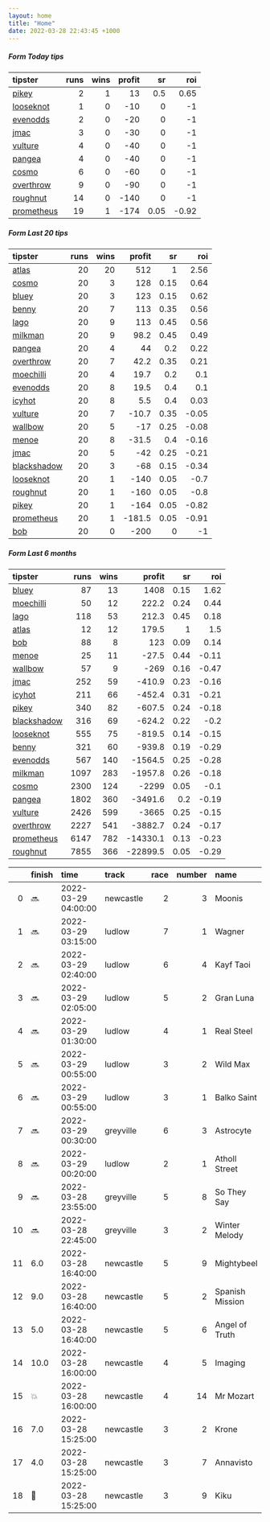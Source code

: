 ```yaml
---   
layout: home  
title: "Home"   
date: 2022-03-28 22:43:45 +1000  
---   
```



##### Form Today tips   

| tipster                                                       |   runs |   wins |   profit |   sr |   roi |
|:--------------------------------------------------------------|-------:|-------:|---------:|-----:|------:|
| [pikey](https://mrwayneo.github.io/tips/pikey.html)           |      2 |      1 |       13 | 0.5  |  0.65 |
| [looseknot](https://mrwayneo.github.io/tips/looseknot.html)   |      1 |      0 |      -10 | 0    | -1    |
| [evenodds](https://mrwayneo.github.io/tips/evenodds.html)     |      2 |      0 |      -20 | 0    | -1    |
| [jmac](https://mrwayneo.github.io/tips/jmac.html)             |      3 |      0 |      -30 | 0    | -1    |
| [vulture](https://mrwayneo.github.io/tips/vulture.html)       |      4 |      0 |      -40 | 0    | -1    |
| [pangea](https://mrwayneo.github.io/tips/pangea.html)         |      4 |      0 |      -40 | 0    | -1    |
| [cosmo](https://mrwayneo.github.io/tips/cosmo.html)           |      6 |      0 |      -60 | 0    | -1    |
| [overthrow](https://mrwayneo.github.io/tips/overthrow.html)   |      9 |      0 |      -90 | 0    | -1    |
| [roughnut](https://mrwayneo.github.io/tips/roughnut.html)     |     14 |      0 |     -140 | 0    | -1    |
| [prometheus](https://mrwayneo.github.io/tips/prometheus.html) |     19 |      1 |     -174 | 0.05 | -0.92 |

##### Form Last 20 tips   

| tipster                                                         |   runs |   wins |   profit |   sr |   roi |
|:----------------------------------------------------------------|-------:|-------:|---------:|-----:|------:|
| [atlas](https://mrwayneo.github.io/tips/atlas.html)             |     20 |     20 |    512   | 1    |  2.56 |
| [cosmo](https://mrwayneo.github.io/tips/cosmo.html)             |     20 |      3 |    128   | 0.15 |  0.64 |
| [bluey](https://mrwayneo.github.io/tips/bluey.html)             |     20 |      3 |    123   | 0.15 |  0.62 |
| [benny](https://mrwayneo.github.io/tips/benny.html)             |     20 |      7 |    113   | 0.35 |  0.56 |
| [lago](https://mrwayneo.github.io/tips/lago.html)               |     20 |      9 |    113   | 0.45 |  0.56 |
| [milkman](https://mrwayneo.github.io/tips/milkman.html)         |     20 |      9 |     98.2 | 0.45 |  0.49 |
| [pangea](https://mrwayneo.github.io/tips/pangea.html)           |     20 |      4 |     44   | 0.2  |  0.22 |
| [overthrow](https://mrwayneo.github.io/tips/overthrow.html)     |     20 |      7 |     42.2 | 0.35 |  0.21 |
| [moechilli](https://mrwayneo.github.io/tips/moechilli.html)     |     20 |      4 |     19.7 | 0.2  |  0.1  |
| [evenodds](https://mrwayneo.github.io/tips/evenodds.html)       |     20 |      8 |     19.5 | 0.4  |  0.1  |
| [icyhot](https://mrwayneo.github.io/tips/icyhot.html)           |     20 |      8 |      5.5 | 0.4  |  0.03 |
| [vulture](https://mrwayneo.github.io/tips/vulture.html)         |     20 |      7 |    -10.7 | 0.35 | -0.05 |
| [wallbow](https://mrwayneo.github.io/tips/wallbow.html)         |     20 |      5 |    -17   | 0.25 | -0.08 |
| [menoe](https://mrwayneo.github.io/tips/menoe.html)             |     20 |      8 |    -31.5 | 0.4  | -0.16 |
| [jmac](https://mrwayneo.github.io/tips/jmac.html)               |     20 |      5 |    -42   | 0.25 | -0.21 |
| [blackshadow](https://mrwayneo.github.io/tips/blackshadow.html) |     20 |      3 |    -68   | 0.15 | -0.34 |
| [looseknot](https://mrwayneo.github.io/tips/looseknot.html)     |     20 |      1 |   -140   | 0.05 | -0.7  |
| [roughnut](https://mrwayneo.github.io/tips/roughnut.html)       |     20 |      1 |   -160   | 0.05 | -0.8  |
| [pikey](https://mrwayneo.github.io/tips/pikey.html)             |     20 |      1 |   -164   | 0.05 | -0.82 |
| [prometheus](https://mrwayneo.github.io/tips/prometheus.html)   |     20 |      1 |   -181.5 | 0.05 | -0.91 |
| [bob](https://mrwayneo.github.io/tips/bob.html)                 |     20 |      0 |   -200   | 0    | -1    |

##### Form Last 6 months   

| tipster                                                         |   runs |   wins |   profit |   sr |   roi |
|:----------------------------------------------------------------|-------:|-------:|---------:|-----:|------:|
| [bluey](https://mrwayneo.github.io/tips/bluey.html)             |     87 |     13 |   1408   | 0.15 |  1.62 |
| [moechilli](https://mrwayneo.github.io/tips/moechilli.html)     |     50 |     12 |    222.2 | 0.24 |  0.44 |
| [lago](https://mrwayneo.github.io/tips/lago.html)               |    118 |     53 |    212.3 | 0.45 |  0.18 |
| [atlas](https://mrwayneo.github.io/tips/atlas.html)             |     12 |     12 |    179.5 | 1    |  1.5  |
| [bob](https://mrwayneo.github.io/tips/bob.html)                 |     88 |      8 |    123   | 0.09 |  0.14 |
| [menoe](https://mrwayneo.github.io/tips/menoe.html)             |     25 |     11 |    -27.5 | 0.44 | -0.11 |
| [wallbow](https://mrwayneo.github.io/tips/wallbow.html)         |     57 |      9 |   -269   | 0.16 | -0.47 |
| [jmac](https://mrwayneo.github.io/tips/jmac.html)               |    252 |     59 |   -410.9 | 0.23 | -0.16 |
| [icyhot](https://mrwayneo.github.io/tips/icyhot.html)           |    211 |     66 |   -452.4 | 0.31 | -0.21 |
| [pikey](https://mrwayneo.github.io/tips/pikey.html)             |    340 |     82 |   -607.5 | 0.24 | -0.18 |
| [blackshadow](https://mrwayneo.github.io/tips/blackshadow.html) |    316 |     69 |   -624.2 | 0.22 | -0.2  |
| [looseknot](https://mrwayneo.github.io/tips/looseknot.html)     |    555 |     75 |   -819.5 | 0.14 | -0.15 |
| [benny](https://mrwayneo.github.io/tips/benny.html)             |    321 |     60 |   -939.8 | 0.19 | -0.29 |
| [evenodds](https://mrwayneo.github.io/tips/evenodds.html)       |    567 |    140 |  -1564.5 | 0.25 | -0.28 |
| [milkman](https://mrwayneo.github.io/tips/milkman.html)         |   1097 |    283 |  -1957.8 | 0.26 | -0.18 |
| [cosmo](https://mrwayneo.github.io/tips/cosmo.html)             |   2300 |    124 |  -2299   | 0.05 | -0.1  |
| [pangea](https://mrwayneo.github.io/tips/pangea.html)           |   1802 |    360 |  -3491.6 | 0.2  | -0.19 |
| [vulture](https://mrwayneo.github.io/tips/vulture.html)         |   2426 |    599 |  -3665   | 0.25 | -0.15 |
| [overthrow](https://mrwayneo.github.io/tips/overthrow.html)     |   2227 |    541 |  -3882.7 | 0.24 | -0.17 |
| [prometheus](https://mrwayneo.github.io/tips/prometheus.html)   |   6147 |    782 | -14330.1 | 0.13 | -0.23 |
| [roughnut](https://mrwayneo.github.io/tips/roughnut.html)       |   7855 |    366 | -22899.5 | 0.05 | -0.29 |

|    | finish            | time                | track     |   race |   number | name            |   odds | tipster             |
|---:|:------------------|:--------------------|:----------|-------:|---------:|:----------------|-------:|:--------------------|
|  0 | :soon:            | 2022-03-29 04:00:00 | newcastle |      2 |        3 | Moonis          |   4.2  | overthrow,looseknot |
|  1 | :soon:            | 2022-03-29 03:15:00 | ludlow    |      7 |        1 | Wagner          |   1.75 | overthrow           |
|  2 | :soon:            | 2022-03-29 02:40:00 | ludlow    |      6 |        4 | Kayf Taoi       |   2.15 | overthrow           |
|  3 | :soon:            | 2022-03-29 02:05:00 | ludlow    |      5 |        2 | Gran Luna       |   2.1  | evenodds,overthrow  |
|  4 | :soon:            | 2022-03-29 01:30:00 | ludlow    |      4 |        1 | Real Steel      |   8    | overthrow           |
|  5 | :soon:            | 2022-03-29 00:55:00 | ludlow    |      3 |        2 | Wild Max        |   4.2  | overthrow           |
|  6 | :soon:            | 2022-03-29 00:55:00 | ludlow    |      3 |        1 | Balko Saint     |   5    | overthrow           |
|  7 | :soon:            | 2022-03-29 00:30:00 | greyville |      6 |        3 | Astrocyte       |   0    | vulture             |
|  8 | :soon:            | 2022-03-29 00:20:00 | ludlow    |      2 |        1 | Atholl Street   |   3.4  | evenodds,overthrow  |
|  9 | :soon:            | 2022-03-28 23:55:00 | greyville |      5 |        8 | So They Say     |   0    | vulture             |
| 10 | :soon:            | 2022-03-28 22:45:00 | greyville |      3 |        2 | Winter Melody   |   0    | overthrow           |
| 11 | 6.0               | 2022-03-28 16:40:00 | newcastle |      5 |        9 | Mightybeel      |  21    | pangea              |
| 12 | 9.0               | 2022-03-28 16:40:00 | newcastle |      5 |        2 | Spanish Mission |   4.8  | pangea,jmac         |
| 13 | 5.0               | 2022-03-28 16:40:00 | newcastle |      5 |        6 | Angel of Truth  |  14    | pikey               |
| 14 | 10.0              | 2022-03-28 16:00:00 | newcastle |      4 |        5 | Imaging         |   4.6  | pangea,jmac         |
| 15 | :boom:            | 2022-03-28 16:00:00 | newcastle |      4 |       14 | Mr Mozart       |   3.6  | pikey               |
| 16 | 7.0               | 2022-03-28 15:25:00 | newcastle |      3 |        2 | Krone           |  10    | pangea              |
| 17 | 4.0               | 2022-03-28 15:25:00 | newcastle |      3 |        7 | Annavisto       |   2.88 | vulture             |
| 18 | :2nd_place_medal: | 2022-03-28 15:25:00 | newcastle |      3 |        9 | Kiku            |   9.5  | jmac                |